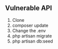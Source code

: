 ## Vulnerable API
1. Clone
2. composer update
4. Change the .env
5. php artisan migrate
6. php artisan db:seed